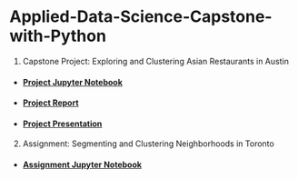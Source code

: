 # Applied-Data-Science-Capstone-with-Python
1. Capstone Project: Exploring and Clustering Asian Restaurants in Austin
* <h4><a href = https://github.com/Andersen1997/Applied-Data-Science-Capstone-with-Python/blob/master/Exploring-and-Clustering-Asian-Restaurants-in-Austin.ipynb>Project Jupyter Notebook</a></h4>
* <h4><a href = https://github.com/Andersen1997/Applied-Data-Science-Capstone-with-Python/blob/master/Report-Exploring-and-Clustering-Asian-Restaurants-in-Austin.pdf>Project Report</a></h4>
* <h4><a href = https://github.com/Andersen1997/Applied-Data-Science-Capstone-with-Python/blob/master/Presentation-Exploring-and-Clustering-Asian-Restaurants-in-Austin.pdf>Project Presentation</a></h4>
2. Assignment: Segmenting and Clustering Neighborhoods in Toronto
* <h4><a href = https://github.com/Andersen1997/Applied-Data-Science-Capstone-with-Python/blob/master/Segmenting-and-Clustering-Neighborhoods-in-Toronto.ipynb>Assignment Jupyter Notebook</a></h4>
